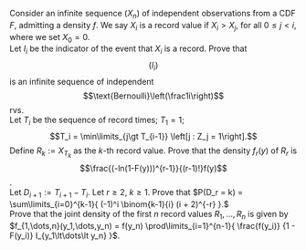 Consider an infinite sequence $(X_n)$ of independent observations from a CDF $F$, admitting a density $f$. We say $X_i$ is a record value if $X_i \gt X_j$, for all $0 \leq j \lt i$, where we set $X_0 = 0$.  
Let $I_i$ be the indicator of the event that $X_i$ is a record. Prove that $$(I_i)$$ is an infinite sequence of independent $$\text{Bernoulli}\left(\frac1i\right)$$ rvs.  
Let $T_i$ be the sequence of record times; $T_1 = 1$; $$T_i = \min\limits_{j\gt T_{i-1}} \left[j : Z_j = 1\right].$$ Define $R_k := X_{T_k}$ as the $k$-th record value. Prove that the density $f_r(y)$ of $R_r$ is $$\frac{(-ln(1-F(y)))^{r-1}}{(r-1)!}f(y)$$.  
Let $D_{i+1}:=T_{i+1}-T_i$. Let $r \geq 2$, $k \geq 1$. Prove that $P(D_r = k) = \sum\limits_{i=0}^{k-1}{ (-1)^i \binom{k-1}{i} (i + 2)^{-r} }.$  
Prove that the joint density of the first $n$ record values $R_1,\dots,R_n$ is given by $f_{1,\dots,n}(y_1,\dots,y_n) = f(y_n) \prod\limits_{i=1}^{n-1}{ \frac{f(y_i)} {1 - F(y_i)} I_{y_1\lt\dots\lt y_n} }$.
<!---
Double dollars are because latex in markdown on github shits the bed otherwise.
-->

